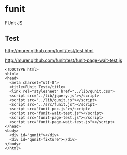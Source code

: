 # funit

FUnit JS

## Test

http://murer.github.com/funit/test/test.html

http://murer.github.com/funit/test/funit-page-wait-test.js

    <!DOCTYPE html>
    <html>
    <head>
      <meta charset="utf-8">
      <title>FUnit Test</title>
      <link rel="stylesheet" href="../lib/qunit.css">
      <script src="../lib/jquery.js"></script>
      <script src="../lib/qunit.js"></script>
      <script src="../src/funit.js"></script>
      <script src="funit-poc.js"></script>
      <script src="funit-wait-test.js"></script>
      <script src="funit-page-test.js"></script>   
      <script src="funit-page-wait-test.js"></script>
    </head>
    <body>
      <div id="qunit"></div>
      <div id="qunit-fixture"></div>
    </body>
    </html>

